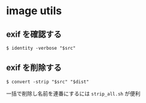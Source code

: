 # image utils

## exif を確認する

```console
$ identity -verbose "$src"
```

## exif を削除する

```console
$ convert -strip "$src" "$dist"
```

一括で削除し名前を連番にするには `strip_all.sh` が便利
